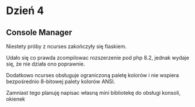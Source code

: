 # Dzień 4

## Console Manager

Niestety próby z ncurses zakończyły się fiaskiem.

Udało się co prawda zcompilowac rozszerzenie pod php 8.2, jednak wydaje się, że nie działa ono poprawnie.

Dodatkowo ncurses obsługuje ograniczoną paletę kolorów i nie wspiera bezpośrednio 8-bitowej palety kolorów ANSI.

Zamniast tego planuję napisac własną mini bibliotekę do obsługi konsoli, okienek

